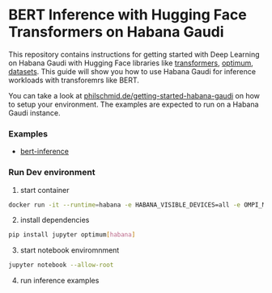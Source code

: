 # BERT Inference with Hugging Face Transformers on Habana Gaudi

This repository contains instructions for getting started with Deep Learning on Habana Gaudi with Hugging Face libraries like [transformers](https://huggingface.co/docs/transformers/index), [optimum](https://huggingface.co/docs/optimum/index), [datasets](https://huggingface.co/docs/datasets/index). This guide will show you how to use Habana Gaudi for inference workloads with transforemrs like BERT.

You can take a look at [philschmid.de/getting-started-habana-gaudi](https://www.philschmid.de/getting-started-habana-gaudi) on how to setup your environment. The examples are expected to run on a Habana Gaudi instance.

### Examples

* [bert-inference](bert-inference.ipynb)


### Run Dev environment

1. start container

```bash
docker run -it --runtime=habana -e HABANA_VISIBLE_DEVICES=all -e OMPI_MCA_btl_vader_single_copy_mechanism=none --cap-add=sys_nice --net=host --ipc=host -v /home/ubuntu:/home/ubuntu -w /home/ubuntu vault.habana.ai/gaudi-docker/1.6.0/ubuntu20.04/habanalabs/pytorch-installer-1.12.0:latest
```

2. install dependencies

```bash
pip install jupyter optimum[habana]
```

3. start notebook enviromnment

```bash
jupyter notebook --allow-root
```

4. run inference examples